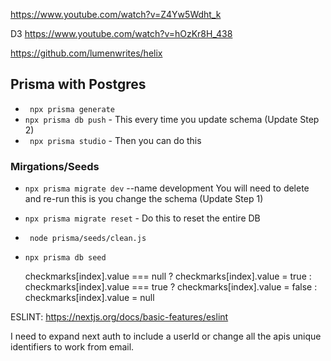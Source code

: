 https://www.youtube.com/watch?v=Z4Yw5Wdht_k

D3
https://www.youtube.com/watch?v=hOzKr8H_438

https://github.com/lumenwrites/helix

## Prisma with Postgres
- ``` npx prisma generate``` 
- ``` npx prisma db push ``` - This every time you update schema (Update Step 2)
- ``` npx prisma studio```  - Then you can do this
### Mirgations/Seeds
- ``` npx prisma migrate dev ```  --name development You will need to delete and re-run this is you change the schema (Update Step 1)
- ``` npx prisma migrate reset ``` - Do this to reset the entire DB
- ``` node prisma/seeds/clean.js``` 
- ``` npx prisma db seed ``` 

    checkmarks[index].value === null ? checkmarks[index].value = true
    : checkmarks[index].value === true ? checkmarks[index].value = false
    : checkmarks[index].value = null



ESLINT:    https://nextjs.org/docs/basic-features/eslint

I need to expand next auth to include a userId or change all the apis unique identifiers to work from email.